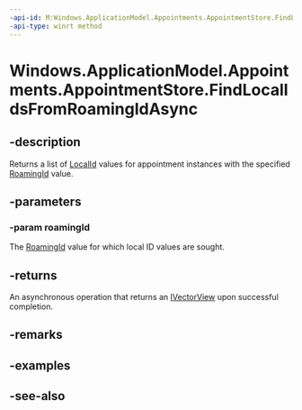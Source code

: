 ----api-id: M:Windows.ApplicationModel.Appointments.AppointmentStore.FindLocalIdsFromRoamingIdAsync(System.String)
-api-type: winrt method
---<!-- Method syntaxpublic Windows.Foundation.IAsyncOperation<Windows.Foundation.Collections.IVectorView<string>> FindLocalIdsFromRoamingIdAsync(System.String roamingId)--># Windows.ApplicationModel.Appointments.AppointmentStore.FindLocalIdsFromRoamingIdAsync## -descriptionReturns a list of [LocalId](appointment_localid.md) values for appointment instances with the specified [RoamingId](appointment_roamingid.md) value.## -parameters### -param roamingIdThe [RoamingId](appointment_roamingid.md) value for which local ID values are sought.## -returnsAn asynchronous operation that returns an [IVectorView](../windows.foundation.collections/ivectorview_1.md) upon successful completion.## -remarks## -examples## -see-also